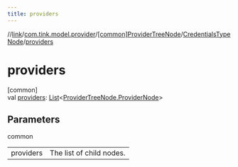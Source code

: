 ```yaml
---
title: providers
---
```

//[link](../../../../index.html)/[com.tink.model.provider](../../index.html)/[[common]ProviderTreeNode](../index.html)/[CredentialsTypeNode](index.html)/[providers](providers.html)



# providers



[common]\
val [providers](providers.html): [List](https://kotlinlang.org/api/latest/jvm/stdlib/kotlin.collections/-list/index.html)&lt;[ProviderTreeNode.ProviderNode](../-provider-node/index.html)&gt;



## Parameters


common

| | |
|---|---|
| providers | The list of child nodes. |




